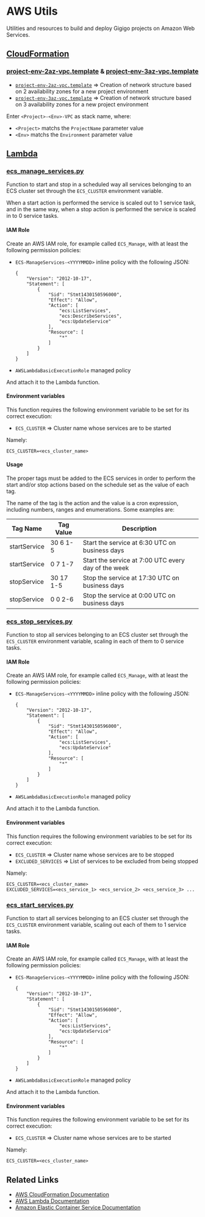 # AWS Utils

Utilities and resources to build and deploy Gigigo projects on Amazon Web Services.

## [CloudFormation](cloudformation/)

### [project-env-2az-vpc.template](cloudformation/project-env-2az-vpc.template) & [project-env-3az-vpc.template](cloudformation/project-env-3az-vpc.template)

* [`project-env-2az-vpc.template`](cloudformation/project-env-2az-vpc.template) => Creation of network structure based on 2 availability zones for a new project environment
* [`project-env-3az-vpc.template`](cloudformation/project-env-3az-vpc.template) => Creation of network structure based on 3 availability zones for a new project environment

Enter `<Project>-<Env>-VPC` as stack name, where:

* `<Project>` matchs the `ProjectName` parameter value
* `<Env>` matchs the `Environment` parameter value

## [Lambda](lambda/)

### [ecs_manage_services.py](lambda/ecs_manage_services.py)

Function to start and stop in a scheduled way all services belonging to an ECS cluster set through the `ECS_CLUSTER` environment variable.

When a start action is performed the service is scaled out to 1 service task, and in the same way, when a stop action is performed the service is scaled in to 0 service tasks.

#### IAM Role

Create an AWS IAM role, for example called `ECS_Manage`, with at least the following permission policies:

* `ECS-ManageServices-<YYYYMMDD>` inline policy with the following JSON:

      {
          "Version": "2012-10-17",
          "Statement": [
              {
                  "Sid": "Stmt1430150596000",
                  "Effect": "Allow",
                  "Action": [
                      "ecs:ListServices",
                      "ecs:DescribeServices",
                      "ecs:UpdateService"
                  ],
                  "Resource": [
                      "*"
                  ]
              }
          ]
      }

* `AWSLambdaBasicExecutionRole` managed policy

And attach it to the Lambda function.

#### Environment variables

This function requires the following environment variable to be set for its correct execution:

* `ECS_CLUSTER` => Cluster name whose services are to be started

Namely:

    ECS_CLUSTER=<ecs_cluster_name>

#### Usage

The proper tags must be added to the ECS services in order to perform the start and/or stop actions based on the schedule set as the value of each tag.

The name of the tag is the action and the value is a cron expression, including numbers, ranges and enumerations. Some examples are:

Tag Name | Tag Value | Description
---- | ---- | ---
startService | 30 6 1-5 | Start the service at 6:30 UTC on business days
startService | 0 7 1-7 | Start the service at 7:00 UTC every day of the week
stopService | 30 17 1-5 | Stop the service at 17:30 UTC on business days
stopService | 0 0 2-6 | Stop the service at 0:00 UTC on business days

### [ecs_stop_services.py](lambda/ecs_stop_services.py)

Function to stop all services belonging to an ECS cluster set through the `ECS_CLUSTER` environment variable, scaling in each of them to 0 service tasks.

#### IAM Role

Create an AWS IAM role, for example called `ECS_Manage`, with at least the following permission policies:

* `ECS-ManageServices-<YYYYMMDD>` inline policy with the following JSON:

      {
          "Version": "2012-10-17",
          "Statement": [
              {
                  "Sid": "Stmt1430150596000",
                  "Effect": "Allow",
                  "Action": [
                      "ecs:ListServices",
                      "ecs:UpdateService"
                  ],
                  "Resource": [
                      "*"
                  ]
              }
          ]
      }

* `AWSLambdaBasicExecutionRole` managed policy

And attach it to the Lambda function.

#### Environment variables

This function requires the following environment variables to be set for its correct execution:

* `ECS_CLUSTER` => Cluster name whose services are to be stopped
* `EXCLUDED_SERVICES` => List of services to be excluded from being stopped

Namely:

    ECS_CLUSTER=<ecs_cluster_name>
    EXCLUDED_SERVICES=<ecs_service_1> <ecs_service_2> <ecs_service_3> ...

### [ecs_start_services.py](lambda/ecs_start_services.py)

Function to start all services belonging to an ECS cluster set through the `ECS_CLUSTER` environment variable, scaling out each of them to 1 service tasks.

#### IAM Role

Create an AWS IAM role, for example called `ECS_Manage`, with at least the following permission policies:

* `ECS-ManageServices-<YYYYMMDD>` inline policy with the following JSON:

      {
          "Version": "2012-10-17",
          "Statement": [
              {
                  "Sid": "Stmt1430150596000",
                  "Effect": "Allow",
                  "Action": [
                      "ecs:ListServices",
                      "ecs:UpdateService"
                  ],
                  "Resource": [
                      "*"
                  ]
              }
          ]
      }

* `AWSLambdaBasicExecutionRole` managed policy

And attach it to the Lambda function.

#### Environment variables

This function requires the following environment variable to be set for its correct execution:

* `ECS_CLUSTER` => Cluster name whose services are to be started

Namely:

    ECS_CLUSTER=<ecs_cluster_name>

## Related Links

* [AWS CloudFormation Documentation](https://docs.aws.amazon.com/cloudformation/index.html)
* [AWS Lambda Documentation](https://docs.aws.amazon.com/lambda/index.html)
* [Amazon Elastic Container Service Documentation](https://docs.aws.amazon.com/ecs/index.html)
